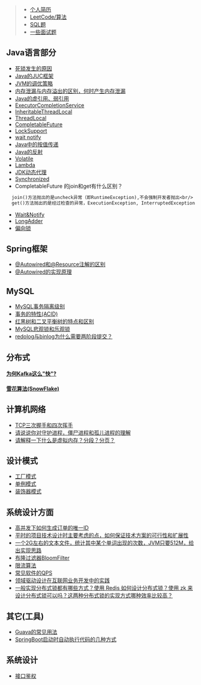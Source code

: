 > - [个人简历](https://github.com/suxiongwei/without-me/blob/main/src/main/java/com/sxw/learn/leetcode/%E7%AE%80%E5%8E%86.md)
> - [LeetCode/算法](https://github.com/suxiongwei/without-me/blob/main/src/main/java/com/sxw/learn/leetcode/LeetCode%E9%A2%98%E8%A7%A3.md)
> - [SQL题](https://github.com/suxiongwei/without-me/blob/main/src/main/java/com/sxw/learn/leetcode/SQL.md)
> - [一些面试题](https://github.com/suxiongwei/without-me/blob/main/src/main/java/com/sxw/learn/leetcode/%E9%9D%A2%E8%AF%95%E9%A2%98.md)
## Java语言部分
- [死锁发生的原因](https://github.com/suxiongwei/without-me/blob/main/src/main/java/com/sxw/learn/juc/lock/DeadLockSample.java)
- [Java的JUC框架](https://github.com/suxiongwei/without-me/tree/main/src/main/java/com/sxw/learn/juc)
- [JVM的调优策略]()
- [内存泄漏与内存溢出的区别，何时产生内存泄漏]()
- [Java的虚引用、弱引用](https://github.com/suxiongwei/without-me/blob/main/src/main/java/com/sxw/learn/jvm/ref/package-info.java)
- [ExecutorCompletionService](https://github.com/suxiongwei/without-me/blob/main/src/main/java/com/sxw/learn/thread/ExecutorCompletionServiceTest.java)
- [InheritableThreadLocal](https://github.com/suxiongwei/without-me/blob/main/src/main/java/com/sxw/learn/thread/InheritableThreadLocalTest.java)
- [ThreadLocal](https://github.com/suxiongwei/without-me/blob/main/src/main/java/com/sxw/learn/thread/ThreadLocalDemo.java)
- [CompletableFuture](https://github.com/suxiongwei/without-me/blob/main/src/main/java/com/sxw/learn/juc/future/CompletableFutureApiDemo.java)
- [LockSupport](https://github.com/suxiongwei/without-me/blob/main/src/main/java/com/sxw/learn/juc/lock/LockSupportDemo.java)
- [wait notify](https://github.com/suxiongwei/without-me/blob/main/src/main/java/com/sxw/learn/thread/TestSleepAndWait.java)
- [Java中的按值传递](https://github.com/suxiongwei/without-me/blob/main/src/main/java/com/sxw/learn/base/CallByValue.java)
- [Java的反射](https://github.com/suxiongwei/without-me/blob/main/src/main/java/com/sxw/learn/reflect/ReflectTest.java)
- [Volatile](https://github.com/suxiongwei/without-me/blob/main/src/main/java/com/sxw/learn/jmm/VolatileDemo.java)
- [Lambda](https://github.com/suxiongwei/without-me/blob/main/src/main/java/com/sxw/learn/jvm/lambda/LambdaTest.java)
- [JDK动态代理](https://github.com/suxiongwei/without-me/tree/main/src/main/java/com/sxw/learn/design/proxy)
- [Synchronized](https://github.com/suxiongwei/without-me/tree/main/src/main/java/com/sxw/learn/sync)
- CompletableFuture 的join和get有什么区别？<br/>
```dtd
  join()方法抛出的是uncheck异常（即RuntimeException),不会强制开发者抛出<br/>
  get()方法抛出的是经过检查的异常，ExecutionException, InterruptedException 需要用户手动处理（抛出或者 try catch）<br/>
```
- [Wait&Notify](https://github.com/suxiongwei/without-me/blob/main/src/main/java/com/sxw/learn/thread/WaitNotifyCase.java)
- [LongAdder](https://github.com/suxiongwei/without-me/blob/main/src/main/java/com/sxw/learn/juc/cas/LongAdderDemo.java)
- [偏向锁](https://github.com/suxiongwei/without-me/blob/main/src/main/java/com/sxw/learn/sync/SynchronizedDemo.java)

## Spring框架
- [@Autowired和@Resource注解的区别](https://github.com/suxiongwei/without-me/blob/main/doc/%40Autowired%E5%92%8C%40Resource%E6%B3%A8%E8%A7%A3%E7%9A%84%E5%8C%BA%E5%88%AB.md)
- [@Autowired的实现原理](https://github.com/suxiongwei/without-me/blob/main/doc/%40Autowired%E7%9A%84%E5%AE%9E%E7%8E%B0%E5%8E%9F%E7%90%86.md)

## MySQL
- [MySQL事务隔离级别]()
- [事务的特性(ACID)](https://github.com/suxiongwei/without-me/blob/main/src/main/java/com/sxw/learn/leetcode/md/%E6%95%B0%E6%8D%AE%E5%BA%93ACID%E5%9B%9B%E5%A4%A7%E7%89%B9%E6%80%A7.md)
- [红黑树和二叉平衡树的特点和区别](https://github.com/suxiongwei/without-me/blob/main/src/main/java/com/sxw/learn/leetcode/tree/%E4%BA%8C%E5%8F%89%E6%9F%A5%E6%89%BE%E6%A0%91%26%E5%B9%B3%E8%A1%A1%E4%BA%8C%E5%8F%89%E6%A0%91%26%E7%BA%A2%E9%BB%91%E6%A0%91%26B-%E6%A0%91%26B%2B%E6%A0%91%E6%80%A7%E8%83%BD%E5%AF%B9%E6%AF%94.md)
- [MySQL悲观锁和乐观锁](https://github.com/suxiongwei/without-me/blob/main/src/main/java/com/sxw/learn/leetcode/md/MySQL%E6%82%B2%E8%A7%82%E9%94%81%E5%92%8C%E4%B9%90%E8%A7%82%E9%94%81.md)
- [redolog与binlog为什么需要两阶段提交？](https://github.com/suxiongwei/without-me/blob/main/src/main/java/com/sxw/learn/leetcode/md/redolog%E4%B8%8Ebinlog%E4%B8%BA%E4%BB%80%E4%B9%88%E9%9C%80%E8%A6%81%E4%B8%A4%E9%98%B6%E6%AE%B5%E6%8F%90%E4%BA%A4%EF%BC%9F.md)

## 分布式
#### [为何Kafka这么"快"?](https://github.com/suxiongwei/without-me/blob/main/src/main/java/com/sxw/learn/leetcode/md/%E4%B8%BA%E4%BD%95Kafka%E8%BF%99%E4%B9%88%22%E5%BF%AB%22%EF%BC%9F.md)
#### [雪花算法(SnowFlake)](https://github.com/suxiongwei/without-me/blob/main/src/main/java/com/sxw/learn/leetcode/md/%E9%9B%AA%E8%8A%B1%E7%AE%97%E6%B3%95(SnowFlake).md)


## 计算机网络
- [TCP三次握手和四次挥手]()
- [请说说你对守护进程，僵尸进程和孤儿进程的理解](https://github.com/suxiongwei/without-me/blob/main/src/main/java/com/sxw/learn/leetcode/md/%E5%AE%88%E6%8A%A4%E8%BF%9B%E7%A8%8B%E3%80%81%E5%83%B5%E5%B0%B8%E8%BF%9B%E7%A8%8B%E5%92%8C%E5%AD%A4%E5%84%BF%E8%BF%9B%E7%A8%8B%E7%9A%84%E7%90%86%E8%A7%A3.md)
- [请解释一下什么是虚拟内存？分段？分页？](https://github.com/suxiongwei/without-me/blob/main/src/main/java/com/sxw/learn/leetcode/md/%E8%99%9A%E6%8B%9F%E5%86%85%E5%AD%98.md)


## 设计模式
- [工厂模式](https://github.com/suxiongwei/without-me/tree/main/src/main/java/com/sxw/learn/design/factory)
- [单例模式](https://github.com/suxiongwei/without-me/tree/main/src/main/java/com/sxw/learn/design/singleton)
- [装饰器模式](https://github.com/suxiongwei/without-me/tree/main/src/main/java/com/sxw/learn/design/decorator)

## 系统设计方面
- [高并发下如何生成订单的唯一ID]()
- [平时的项目技术设计时主要考虑的点，如何保证技术方案的可行性和扩展性]()
- [一个2G左右的文本文件，统计其中某个单词出现的次数，JVM只要512M，给出实现思路]()
- [布隆过滤器BloomFilter](https://github.com/suxiongwei/without-me/blob/main/src/main/java/com/sxw/learn/guava/BloomFilterDemo.java)
- [限流算法](https://github.com/suxiongwei/without-me/blob/main/src/main/java/com/sxw/learn/guava/RateLimiterTest.java)
- [常见软件的QPS](https://github.com/suxiongwei/without-me/blob/main/doc/%E5%B8%B8%E8%A7%81%E8%BD%AF%E4%BB%B6%E7%9A%84QPS.md)
- [领域驱动设计在互联网业务开发中的实践](https://tech.meituan.com/2017/12/22/ddd-in-practice.html)
- [一般实现分布式锁都有哪些方式？使用 Redis 如何设计分布式锁？使用 zk 来设计分布式锁可以吗？这两种分布式锁的实现方式哪种效率比较高？](https://github.com/doocs/advanced-java/blob/main/docs/distributed-system/distributed-lock-redis-vs-zookeeper.md)

## 其它(工具)
- [Guava的常见用法](https://github.com/suxiongwei/without-me/blob/main/src/main/java/com/sxw/learn/guava/GuavaTest.java)
- [SpringBoot启动时自动执行代码的几种方式](https://github.com/suxiongwei/without-me/blob/main/src/main/java/com/sxw/learn/spring/startrun/package-info.java)

## 系统设计
- [接口鉴权](https://github.com/suxiongwei/without-me/blob/main/src/main/java/com/sxw/learn/auth/AuthUtils.java)


